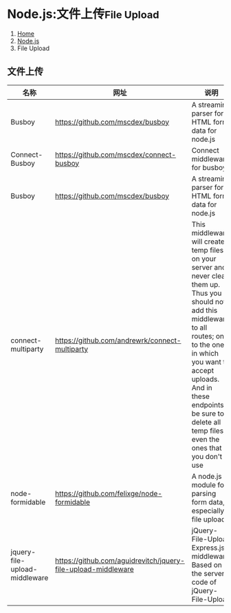# Node.js:文件上传<small>File Upload</small>

<ol class="breadcrumb"><li><a href="/">Home</a></li><li><a href="/nodejs/overview.md">Node.js</a></li><li class="active">File Upload</li></ol>

## 文件上传
|名称|网址|说明|
|------|------|------|
|Busboy|https://github.com/mscdex/busboy|A streaming parser for HTML form data for node.js|
|Connect-Busboy|https://github.com/mscdex/connect-busboy|Connect middleware for busboy|
|Busboy|https://github.com/mscdex/busboy|A streaming parser for HTML form data for node.js|
|connect-multiparty|https://github.com/andrewrk/connect-multiparty|This middleware will create temp files on your server and never clean them up. Thus you should not add this middleware to all routes; only to the ones in which you want to accept uploads. And in these endpoints, be sure to delete all temp files, even the ones that you don't use|
|node-formidable|https://github.com/felixge/node-formidable|A node.js module for parsing form data, especially file uploads|
|jquery-file-upload-middleware|https://github.com/aguidrevitch/jquery-file-upload-middleware|jQuery-File-Upload Express.js middleware. Based on the server code of jQuery-File-Upload|

